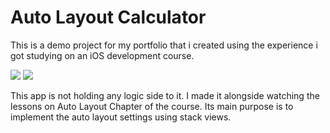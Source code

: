 # Auto Layout Calculator

This is a demo project for my portfolio that i created using the experience i got studying on an iOS development course.

![](https://i.imgur.com/gMcmTvY.png) ![](https://i.imgur.com/ZPDMK0v.png)

This app is not holding any logic side to it. I made it alongside watching the lessons on Auto Layout Chapter of the course. Its main purpose is to implement the auto layout settings using stack views.
